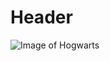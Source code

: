 # Header
![Image of Hogwarts](https://images-wixmp-ed30a86b8c4ca887773594c2.wixmp.com/f/3ba21df7-078b-423f-8cc8-6b4dc37ed828/d3gt1em-8db4a092-12d4-477c-89b3-2b0adc49f1bf.jpg/v1/fill/w_800,h_450,q_75,strp/hogwarts_castle_wallpaper_by_hardgamerpt_d3gt1em-fullview.jpg?token=eyJ0eXAiOiJKV1QiLCJhbGciOiJIUzI1NiJ9.eyJzdWIiOiJ1cm46YXBwOjdlMGQxODg5ODIyNjQzNzNhNWYwZDQxNWVhMGQyNmUwIiwiaXNzIjoidXJuOmFwcDo3ZTBkMTg4OTgyMjY0MzczYTVmMGQ0MTVlYTBkMjZlMCIsIm9iaiI6W1t7ImhlaWdodCI6Ijw9NDUwIiwicGF0aCI6IlwvZlwvM2JhMjFkZjctMDc4Yi00MjNmLThjYzgtNmI0ZGMzN2VkODI4XC9kM2d0MWVtLThkYjRhMDkyLTEyZDQtNDc3Yy04OWIzLTJiMGFkYzQ5ZjFiZi5qcGciLCJ3aWR0aCI6Ijw9ODAwIn1dXSwiYXVkIjpbInVybjpzZXJ2aWNlOmltYWdlLm9wZXJhdGlvbnMiXX0.JZneKimwgFnuHIsm3-aUdLuuKuTVcFcZVHDENEwhs1I)
